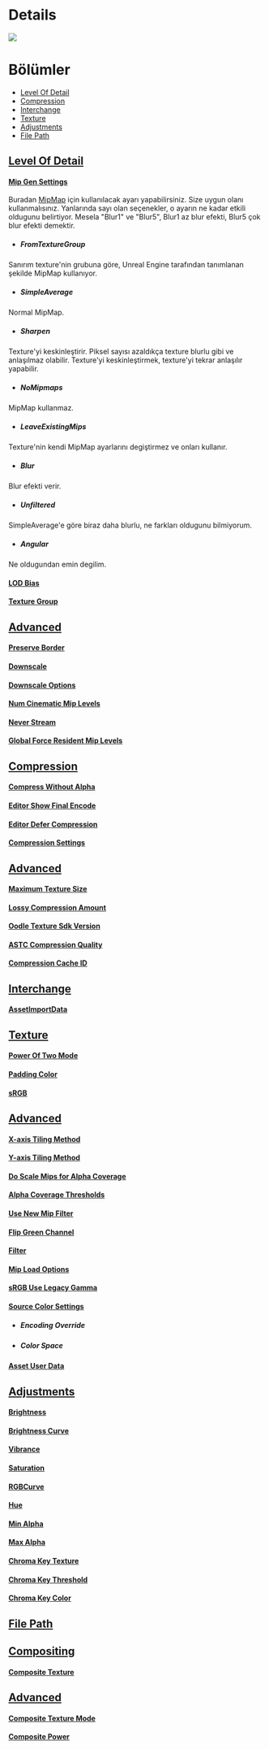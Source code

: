 # Details
<img src="../../../Dosyalar/Texture_Asset_Viewer_Details.jpg">



# Bölümler

* [Level Of Detail](#level-of-detail)
* [Compression](#compression)
* [Interchange](#interchange)
* [Texture](#texture)
* [Adjustments](#adjustments)
* [File Path](#file-path)

## [Level Of Detail]()

#### [Mip Gen Settings]()
Buradan [MipMap](../../../Editörler/Materyal%20Editörü/Terimler%20Sözlügü#mipmap) için kullanılacak ayarı yapabilirsiniz. Size uygun olanı kullanmalısınız. Yanlarında sayı olan seçenekler, o ayarın ne kadar etkili oldugunu belirtiyor. Mesela "Blur1" ve "Blur5", Blur1 az blur efekti, Blur5 çok blur efekti demektir.

* ##### FromTextureGroup
Sanırım texture'nin grubuna göre, Unreal Engine tarafından tanımlanan şekilde MipMap kullanıyor.

* ##### SimpleAverage
Normal MipMap.

* ##### Sharpen
Texture'yi keskinleştirir. Piksel sayısı azaldıkça texture blurlu gibi ve anlaşılmaz olabilir. Texture'yi keskinleştirmek, texture'yi tekrar anlaşılır yapabilir.

* ##### NoMipmaps
MipMap kullanmaz.

* ##### LeaveExistingMips
Texture'nin kendi MipMap ayarlarını degiştirmez ve onları kullanır.

* ##### Blur
Blur efekti verir.

* ##### Unfiltered
SimpleAverage'e göre biraz daha blurlu, ne farkları oldugunu bilmiyorum.

* ##### Angular
Ne oldugundan emin degilim.

#### [LOD Bias]()
#### [Texture Group]()


## [Advanced]()

#### [Preserve Border]()
#### [Downscale]()
#### [Downscale Options]()
#### [Num Cinematic Mip Levels]()
#### [Never Stream]()
#### [Global Force Resident Mip Levels]()



## [Compression]()

#### [Compress Without Alpha]()
#### [Editor Show Final Encode]()
#### [Editor Defer Compression]()
#### [Compression Settings]()


## [Advanced]()

#### [Maximum Texture Size]()
#### [Lossy Compression Amount]()
#### [Oodle Texture Sdk Version]()
#### [ASTC Compression Quality]()
#### [Compression Cache ID]()




## [Interchange]()

#### [AssetlmportData]()




## [Texture]()

#### [Power Of Two Mode]()
#### [Padding Color]()
#### [sRGB]()


## [Advanced]()

#### [X-axis Tiling Method]()
#### [Y-axis Tiling Method]()
#### [Do Scale Mips for Alpha Coverage]()
#### [Alpha Coverage Thresholds]()
#### [Use New Mip Filter]()
#### [Flip Green Channel]()
#### [Filter]()
#### [Mip Load Options]()
#### [sRGB Use Legacy Gamma]()
#### [Source Color Settings]()

* ##### Encoding Override
* ##### Color Space

#### [Asset User Data]()



## [Adjustments]()

#### [Brightness]()
#### [Brightness Curve]()
#### [Vibrance]()
#### [Saturation]()
#### [RGBCurve]()
#### [Hue]()
#### [Min Alpha]()
#### [Max Alpha]()
#### [Chroma Key Texture]()
#### [Chroma Key Threshold]()
#### [Chroma Key Color]()




## [File Path]()


## [Compositing]()

#### [Composite Texture]()


## [Advanced]()

#### [Composite Texture Mode]()
#### [Composite Power]()


